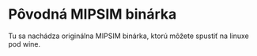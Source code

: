# Pôvodná MIPSIM binárka

Tu sa nachádza originálna MIPSIM binárka, ktorú môžete spustiť na linuxe pod wine.